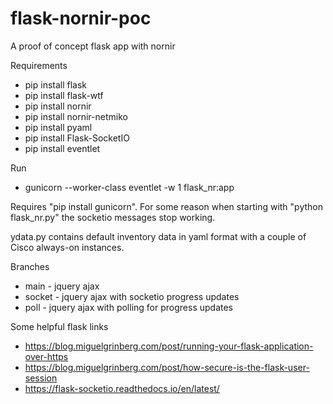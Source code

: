 # flask-nornir-poc
A proof of concept flask app with nornir

Requirements

- pip install flask
- pip install flask-wtf
- pip install nornir
- pip install nornir-netmiko
- pip install pyaml
- pip install Flask-SocketIO
- pip install eventlet

Run

- gunicorn --worker-class eventlet -w 1 flask_nr:app

Requires "pip install gunicorn".  For some reason when starting with "python flask_nr.py" the socketio messages stop working.

ydata.py contains default inventory data in yaml format with a couple of Cisco always-on instances.

Branches

- main - jquery ajax
- socket - jquery ajax with socketio progress updates
- poll - jquery ajax with polling for progress updates

Some helpful flask links

- https://blog.miguelgrinberg.com/post/running-your-flask-application-over-https
- https://blog.miguelgrinberg.com/post/how-secure-is-the-flask-user-session
- https://flask-socketio.readthedocs.io/en/latest/
